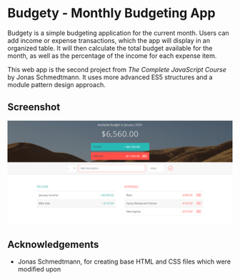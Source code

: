 # Budgety - Monthly Budgeting App

Budgety is a simple budgeting application for the current month. Users can add income or expense transactions, which the app will display in an organized table. It will then calculate the total budget available for the month, as well as the percentage of the income for each expense item. 

This web app is the second project from *The Complete JavaScript Course* by Jonas Schmedtmann. It uses more advanced ES5 structures and a module pattern design approach. 


## Screenshot

![screenshot](/budgety-app/screenshot.png)


## Acknowledgements
- Jonas Schmedtmann, for creating base HTML and CSS files which were modified upon
